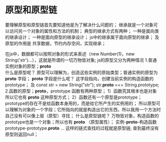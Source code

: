 # 原型和原型链
  要理解原型和原型链首先要知道他是为了解决什么问题的；
  继承就是一个对象可以访问另一个对象的属性和方法的机制；
  典型的继承方式有两种；
    一种是面向类的继承设计；
    一种是面向原型的继承设计；
  js中的继承属于面向原型的继承； 
  及原型的作用是
    共享数据，节约内存空间，实现继承；
  
  在js中，数据都可以按照对象的形式来表述（new Number(1)，new String('str')...），这就是所谓的一切万物皆对象;
  js的原型又分为两种情况
    1.普通实例对象的原型；__proto__      
      什么是原型呢？
        原型可以理解为，创造这些实例的原始类型；普通实例的原型为 __proto__ 字段；
      __proto__ 字段是什么呢？
        这字段指向，创建当前实例的构造函数的prototype；
        及 const str = new String("str"); str.__proto__ === String.prototype;
    2.函数的原型；__proto__，prototype
      函数有两种原型；
      1）函数究其根本也是对象所以它也有 __proto__ 这种原型方式；
      2）函数还有一个原型是prototype；
        prototype的存在不是给函数本身用的，而是给它所产生的实例用的；
    所以原型可以理解为对象的一个字段；它所指向的就是构造出它的东西，所以我用一个方法时自己没有可以像上层（原型）寻找；
什么是原型链呢？
  万物皆对象，构造函数的prototype也是一个对象；所以也有 __proto__ （原型属性）；
  实例-__proto__-构造函数prototype-prototype.__proto__ ... 这样的链式查找的过程就是原型链;
  查到最终没有原型则返回null；

